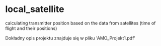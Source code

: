 # local_satellite
calculating transmitter position based on the data from satellites (time of flight and their positions)

Dokładny opis projektu znajduje się w pliku 'AMO_Projekt1.pdf'
